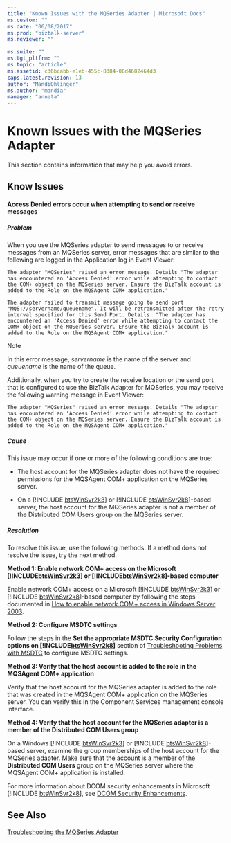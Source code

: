 ```yaml
---
title: "Known Issues with the MQSeries Adapter | Microsoft Docs"
ms.custom: ""
ms.date: "06/08/2017"
ms.prod: "biztalk-server"
ms.reviewer: ""

ms.suite: ""
ms.tgt_pltfrm: ""
ms.topic: "article"
ms.assetid: c36bcabb-e1eb-455c-8384-00d4682464d3
caps.latest.revision: 13
author: "MandiOhlinger"
ms.author: "mandia"
manager: "anneta"
---
```

# Known Issues with the MQSeries Adapter
This section contains information that may help you avoid errors.  

## Know Issues  

#### Access Denied errors occur when attempting to send or receive messages  

##### Problem  
 When you use the MQSeries adapter to send messages to or receive messages from an MQSeries server, error messages that are similar to the following are logged in the Application log in Event Viewer:  

```  
The adapter "MQSeries" raised an error message. Details "The adapter has encountered an 'Access Denied' error while attempting to contact the COM+ object on the MQSeries server. Ensure the BizTalk account is added to the Role on the MQSAgent COM+ application."  
```  

```  
The adapter failed to transmit message going to send port "MQS://servername/queuename". It will be retransmitted after the retry interval specified for this Send Port. Details: "The adapter has encountered an 'Access Denied' error while attempting to contact the COM+ object on the MQSeries server. Ensure the BizTalk account is added to the Role on the MQSAgent COM+ application."  
```  

> [!NOTE]
>  In this error message, *servername* is the name of the server and *queuename* is the name of the queue.  

 Additionally, when you try to create the receive location or the send port that is configured to use the BizTalk Adapter for MQSeries, you may receive the following warning message in Event Viewer:  

```  
The adapter "MQSeries" raised an error message. Details "The adapter has encountered an 'Access Denied' error while attempting to contact the COM+ object on the MQSeries server. Ensure the BizTalk account is added to the Role on the MQSAgent COM+ application."  
```  

##### Cause  
 This issue may occur if one or more of the following conditions are true:  

- The host account for the MQSeries adapter does not have the required permissions for the MQSAgent COM+ application on the MQSeries server.  

- On a [!INCLUDE [btsWinSvr2k3](../includes/btswinsvr2k3-md.md)] or [!INCLUDE [btsWinSvr2k8](../includes/btswinsvr2k8-md.md)]-based server, the host account for the MQSeries adapter is not a member of the Distributed COM Users group on the MQSeries server.  

##### Resolution  
 To resolve this issue, use the following methods. If a method does not resolve the issue, try the next method.  

 <strong>Method 1: Enable network COM+ access on the Microsoft <!-- BEGIN ERROR INCLUDE: Unable to resolve [!INCLUDE[btsWinSvr2k3](../includes/btswinsvr2k3-md.md)]: Path(D:/a/1/s/target_repo/biztalk/core/known-issues-with-the-mqseries-adapter.md) contains invalid char.
Parameter name: path -->[!INCLUDE[btsWinSvr2k3](../includes/btswinsvr2k3-md.md)]<!--END ERROR INCLUDE --> or <!-- BEGIN ERROR INCLUDE: Unable to resolve [!INCLUDE[btsWinSvr2k8](../includes/btswinsvr2k8-md.md)]: Path(D:/a/1/s/target_repo/biztalk/core/known-issues-with-the-mqseries-adapter.md) contains invalid char.
Parameter name: path -->[!INCLUDE[btsWinSvr2k8](../includes/btswinsvr2k8-md.md)]<!--END ERROR INCLUDE -->-based computer</strong>  

 Enable network COM+ access on a Microsoft [!INCLUDE [btsWinSvr2k3](../includes/btswinsvr2k3-md.md)] or [!INCLUDE [btsWinSvr2k8](../includes/btswinsvr2k8-md.md)]-based computer by following the steps documented in [How to enable network COM+ access in Windows Server 2003](http://go.microsoft.com/fwlink/?LinkId=67076).  

 **Method 2: Configure MSDTC settings**  

 Follow the steps in the <strong>Set the appropriate MSDTC Security Configuration options on <!-- BEGIN ERROR INCLUDE: Unable to resolve [!INCLUDE[btsWinSvr2k8](../includes/btswinsvr2k8-md.md)]: Path(D:/a/1/s/target_repo/biztalk/core/known-issues-with-the-mqseries-adapter.md) contains invalid char.
Parameter name: path -->[!INCLUDE[btsWinSvr2k8](../includes/btswinsvr2k8-md.md)]<!--END ERROR INCLUDE --></strong> section of [Troubleshooting Problems with MSDTC](../core/troubleshooting-problems-with-msdtc.md) to configure MSDTC settings.  

 **Method 3: Verify that the host account is added to the role in the MQSAgent COM+ application**  

 Verify that the host account for the MQSeries adapter is added to the role that was created in the MQSAgent COM+ application on the MQSeries server. You can verify this in the Component Services management console interface.  

 **Method 4: Verify that the host account for the MQSeries adapter is a member of the Distributed COM Users group**  

 On a Windows [!INCLUDE [btsWinSvr2k3](../includes/btswinsvr2k3-md.md)] or [!INCLUDE [btsWinSvr2k8](../includes/btswinsvr2k8-md.md)]-based server, examine the group memberships of the host account for the MQSeries adapter. Make sure that the account is a member of the <strong>Distributed COM Users</strong> group on the MQSeries server where the MQSAgent COM+ application is installed.  

 For more information about DCOM security enhancements in Microsoft [!INCLUDE [btsWinSvr2k8](../includes/btswinsvr2k8-md.md)], see [DCOM Security Enhancements](http://go.microsoft.com/fwlink/?LinkId=67077).  

## See Also  
 [Troubleshooting the MQSeries Adapter](../core/troubleshooting-the-mqseries-adapter.md)